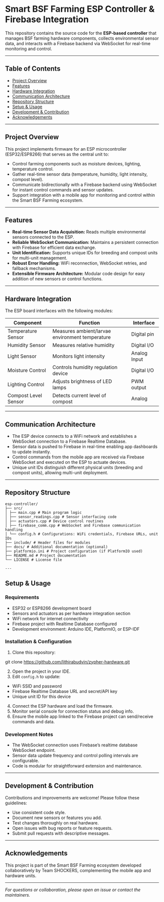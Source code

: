 # Smart BSF Farming ESP Controller & Firebase Integration

This repository contains the source code for the **ESP-based controller** that manages BSF farming hardware components, collects environmental sensor data, and interacts with a Firebase backend via WebSocket for real-time monitoring and control.

---

## Table of Contents

- [Project Overview](#project-overview)
- [Features](#features)
- [Hardware Integration](#hardware-integration)
- [Communication Architecture](#communication-architecture)
- [Repository Structure](#repository-structure)
- [Setup & Usage](#setup--usage)
- [Development & Contribution](#development--contribution)
- [Acknowledgements](#acknowledgements)

---

## Project Overview

This project implements firmware for an ESP microcontroller (ESP32/ESP8266) that serves as the central unit to:

- Control farming components such as moisture devices, lighting, temperature control.
- Gather real-time sensor data (temperature, humidity, light intensity, compost level).
- Communicate bidirectionally with a Firebase backend using WebSocket for instant control commands and sensor updates.
- Support integration with a mobile app for monitoring and control within the Smart BSF Farming ecosystem.

---

## Features

- **Real-time Sensor Data Acquisition:** Reads multiple environmental sensors connected to the ESP.
- **Reliable WebSocket Communication:** Maintains a persistent connection with Firebase for efficient data exchange.
- **Unit Identification:** Supports unique IDs for breeding and compost units for multi-unit management.
- **Robust Error Handling:** WiFi reconnection, WebSocket retries, and fallback mechanisms.
- **Extensible Firmware Architecture:** Modular code design for easy addition of new sensors or control functions.

---

## Hardware Integration

The ESP board interfaces with the following modules:

| Component           | Function                                   | Interface         |
|---------------------|--------------------------------------------|-------------------|
| Temperature Sensor   | Measures ambient/larvae environment temperature | Digital pin |
| Humidity Sensor      | Measures relative humidity                 | Digital I/O       |
| Light Sensor        | Monitors light intensity                    | Analog Input      |
| Moisture Control    | Controls humidity regulation device         | Digital I/O       |
| Lighting Control     | Adjusts brightness of LED lamps            | PWM output        |
| Compost Level Sensor | Detects current level of compost           | Analog            |


---

## Communication Architecture

- The ESP device connects to a WiFi network and establishes a WebSocket connection to a Firebase Realtime Database.
- Sensor data is pushed to Firebase in real-time enabling app dashboards to update instantly.
- Control commands from the mobile app are received via Firebase WebSocket and executed on the ESP to actuate devices.
- Unique unit IDs distinguish different physical units (breeding and compost units), allowing multi-unit deployment.

---

## Repository Structure
```
esp-controller/
├── src/
│ ├── main.cpp # Main program logic
│ ├── sensor_readings.cpp # Sensor interfacing code
│ ├── actuators.cpp # Device control routines
│ ├── firebase_comm.cpp # WebSocket and Firebase communication handling
│ └── config.h # Configurations: WiFi credentials, Firebase URLs, unit IDs
├── include/ # Header files for modules
├── docs/ # Additional documentation (optional)
├── platformio.ini # Project configuration (if PlatformIO used)
├── README.md # Project documentation
└── LICENSE # License file

---
```
## Setup & Usage

### Requirements

- ESP32 or ESP8266 development board
- Sensors and actuators as per hardware integration section
- WiFi network for internet connectivity
- Firebase project with Realtime Database configured
- Development environment: Arduino IDE, PlatformIO, or ESP-IDF

### Installation & Configuration

1. Clone this repository:
   
git clone https://github.com/lithirabudvin/zypher-hardware.git

2. Open the project in your IDE.
3. Edit `config.h` to update:
 - WiFi SSID and password
 - Firebase Realtime Database URL and secret/API key
 - Unique unit ID for this device
4. Connect the ESP hardware and load the firmware.
5. Monitor serial console for connection status and debug info.
6. Ensure the mobile app linked to the Firebase project can send/receive commands and data.

### Development Notes

- The WebSocket connection uses Firebase’s realtime database WebSocket endpoint.
- Sensor data update frequency and control polling intervals are configurable.
- Code is modular for straightforward extension and maintenance.

---

## Development & Contribution

Contributions and improvements are welcome! Please follow these guidelines:

- Use consistent code style.
- Document new sensors or features you add.
- Test changes thoroughly on real hardware.
- Open issues with bug reports or feature requests.
- Submit pull requests with descriptive messages.

---

## Acknowledgements

This project is part of the Smart BSF Farming ecosystem developed collaboratively by Team SHOCKERS, complementing the mobile app and hardware units.

---

*For questions or collaboration, please open an issue or contact the maintainers.*


